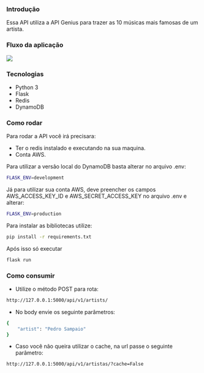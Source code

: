 ### Introdução
Essa API utiliza a API Genius para trazer as 10 músicas mais famosas de um artista.

### Fluxo da aplicação
![](https://i.ibb.co/Dfkj8HM/Diagrama-em-branco-1.png)

### Tecnologias
- Python 3
- Flask
- Redis
- DynamoDB

### Como rodar
Para rodar a API você irá precisara:
- Ter o redis instalado e executando na sua maquina.
- Conta AWS.

Para utilizar a versão local do DynamoDB basta alterar no arquivo .env:
``` sh
FLASK_ENV=development
```

Já para utilizar sua conta AWS, deve preencher os campos AWS_ACCESS_KEY_ID e AWS_SECRET_ACCESS_KEY no arquivo .env e alterar:
``` sh
FLASK_ENV=production
```

Para instalar as bibliotecas utilize:
``` sh
pip install -r requirements.txt
```

Após isso só executar
``` sh
flask run
```

### Como consumir
- Utilize o método POST para rota:
``` sh
http://127.0.0.1:5000/api/v1/artists/
```

- No body envie os seguinte parâmetros: 
```sh
{
	"artist": "Pedro Sampaio"
}
```

- Caso você não queira utilizar o cache, na url passe o seguinte parâmetro:
``` sh
http://127.0.0.1:5000/api/v1/artistas/?cache=False
```

